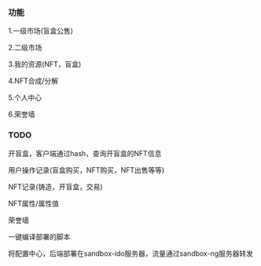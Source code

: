 
### 功能

1.一级市场(盲盒公售)

2.二级市场

3.我的资源(NFT，盲盒)

4.NFT合成/分解

5.个人中心

6.荣誉墙



### TODO

开盲盒，客户端通过hash，查询开盲盒的NFT信息

用户操作记录(盲盒购买，NFT购买，NFT出售等等)

NFT记录(铸造，开盲盒，交易)

NFT属性/属性值

荣誉墙

一键编译部署的脚本

将配置中心，后端部署在sandbox-ido服务器，流量通过sandbox-ng服务器转发